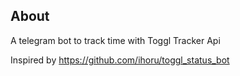 ## About
A telegram bot to track time with Toggl Tracker Api

Inspired by https://github.com/ihoru/toggl_status_bot
